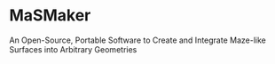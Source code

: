 # MaSMaker
An Open-Source, Portable Software to Create and Integrate Maze-like Surfaces into Arbitrary Geometries
